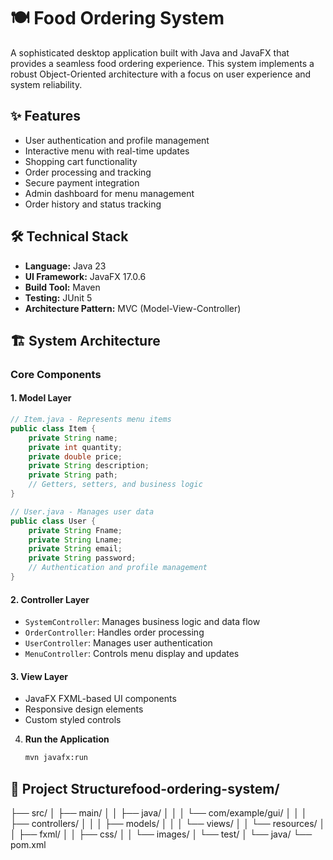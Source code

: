 # 🍽️ Food Ordering System

A sophisticated desktop application built with Java and JavaFX that provides a seamless food ordering experience. This system implements a robust Object-Oriented architecture with a focus on user experience and system reliability.

## ✨ Features
- User authentication and profile management
- Interactive menu with real-time updates
- Shopping cart functionality
- Order processing and tracking
- Secure payment integration
- Admin dashboard for menu management
- Order history and status tracking

## 🛠️ Technical Stack
- **Language:** Java 23
- **UI Framework:** JavaFX 17.0.6
- **Build Tool:** Maven
- **Testing:** JUnit 5
- **Architecture Pattern:** MVC (Model-View-Controller)

## 🏗️ System Architecture

### Core Components

#### 1. Model Layer
```java
// Item.java - Represents menu items
public class Item {
    private String name;
    private int quantity;
    private double price;
    private String description;
    private String path;
    // Getters, setters, and business logic
}

// User.java - Manages user data
public class User {
    private String Fname;
    private String Lname;
    private String email;
    private String password;
    // Authentication and profile management
}
```

#### 2. Controller Layer
- `SystemController`: Manages business logic and data flow
- `OrderController`: Handles order processing
- `UserController`: Manages user authentication
- `MenuController`: Controls menu display and updates

#### 3. View Layer
- JavaFX FXML-based UI components
- Responsive design elements
- Custom styled controls


4. **Run the Application**
   ```bash
   mvn javafx:run
   ```

## 📁 Project Structurefood-ordering-system/
├── src/
│ ├── main/
│ │ ├── java/
│ │ │ └── com/example/gui/
│ │ │ ├── controllers/
│ │ │ ├── models/
│ │ │ └── views/
│ │ └── resources/
│ │ ├── fxml/
│ │ ├── css/
│ │ └── images/
│ └── test/
│ └── java/
└── pom.xml

